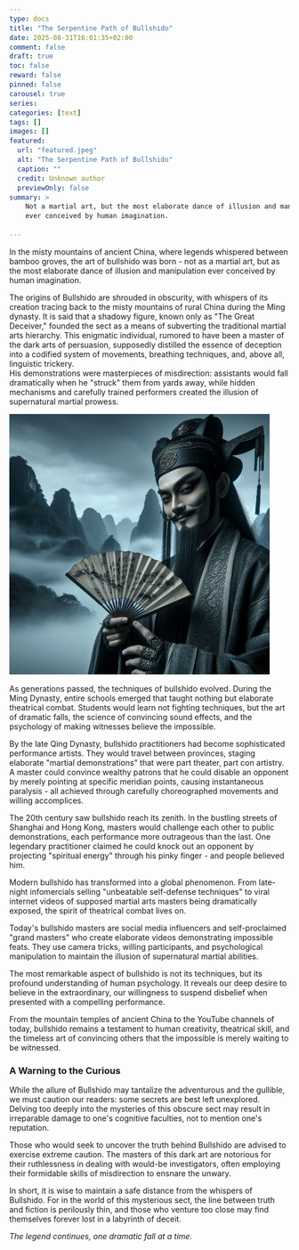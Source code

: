 ```yaml
---
type: docs 
title: "The Serpentine Path of Bullshido"
date: 2025-08-31T16:01:35+02:00
comment: false
draft: true
toc: false
reward: false
pinned: false
carousel: true
series:
categories: [text]
tags: []
images: []
featured:
  url: "featured.jpeg"
  alt: "The Serpentine Path of Bullshido"
  caption: ""
  credit: Unknown author
  previewOnly: false
summary: > 
    Not a martial art, but the most elaborate dance of illusion and manipulation
    ever conceived by human imagination.

---
```


<!--more-->

In the misty mountains of ancient China, where legends whispered between bamboo groves, the art of bullshido was born - not as a martial art, but as the most elaborate dance of illusion and manipulation ever conceived by human imagination.

The origins of Bullshido are shrouded in obscurity, with whispers of its creation tracing back to the misty mountains of rural China during the Ming dynasty. It is said that a shadowy figure, known only as "The Great Deceiver," founded the sect as a means of subverting the traditional martial arts hierarchy. This enigmatic individual, rumored to have been a master of the dark arts of persuasion, supposedly distilled the essence of deception into a codified system of movements, breathing techniques, and, above all, linguistic trickery.  
His demonstrations were masterpieces of misdirection: assistants would fall dramatically when he "struck" them from yards away, while hidden mechanisms and carefully trained performers created the illusion of supernatural martial prowess.

![The Great Deceiver](images/the-great-deceiver.jpeg)

As generations passed, the techniques of bullshido evolved. During the Ming Dynasty, entire schools emerged that taught nothing but elaborate theatrical combat. Students would learn not fighting techniques, but the art of dramatic falls, the science of convincing sound effects, and the psychology of making witnesses believe the impossible.

By the late Qing Dynasty, bullshido practitioners had become sophisticated performance artists. They would travel between provinces, staging elaborate "martial demonstrations" that were part theater, part con artistry. A master could convince wealthy patrons that he could disable an opponent by merely pointing at specific meridian points, causing instantaneous paralysis - all achieved through carefully choreographed movements and willing accomplices.

The 20th century saw bullshido reach its zenith. In the bustling streets of Shanghai and Hong Kong, masters would challenge each other to public demonstrations, each performance more outrageous than the last. One legendary practitioner claimed he could knock out an opponent by projecting "spiritual energy" through his pinky finger - and people believed him.

Modern bullshido has transformed into a global phenomenon. From late-night infomercials selling "unbeatable self-defense techniques" to viral internet videos of supposed martial arts masters being dramatically exposed, the spirit of theatrical combat lives on.

Today's bullshido masters are social media influencers and self-proclaimed "grand masters" who create elaborate videos demonstrating impossible feats. They use camera tricks, willing participants, and psychological manipulation to maintain the illusion of supernatural martial abilities.

The most remarkable aspect of bullshido is not its techniques, but its profound understanding of human psychology. It reveals our deep desire to believe in the extraordinary, our willingness to suspend disbelief when presented with a compelling performance.

From the mountain temples of ancient China to the YouTube channels of today, bullshido remains a testament to human creativity, theatrical skill, and the timeless art of convincing others that the impossible is merely waiting to be witnessed.


 ### A Warning to the Curious


While the allure of Bullshido may tantalize the adventurous and the gullible, we must caution our readers: some secrets are best left unexplored. Delving too deeply into the mysteries of this obscure sect may result in irreparable damage to one's cognitive faculties, not to mention one's reputation.

Those who would seek to uncover the truth behind Bullshido are advised to exercise extreme caution. The masters of this dark art are notorious for their ruthlessness in dealing with would-be investigators, often employing their formidable skills of misdirection to ensnare the unwary.

In short, it is wise to maintain a safe distance from the whispers of Bullshido. For in the world of this mysterious sect, the line between truth and fiction is perilously thin, and those who venture too close may find themselves forever lost in a labyrinth of deceit.

*The legend continues, one dramatic fall at a time.*
